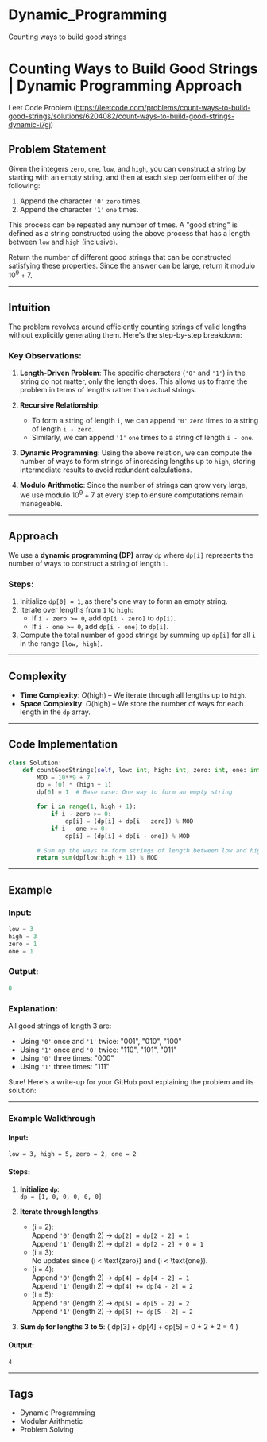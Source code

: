# Dynamic_Programming
Counting ways to build good strings
# Counting Ways to Build Good Strings | Dynamic Programming Approach

Leet Code Problem (https://leetcode.com/problems/count-ways-to-build-good-strings/solutions/6204082/count-ways-to-build-good-strings-dynamic-i7gj)

## Problem Statement
Given the integers `zero`, `one`, `low`, and `high`, you can construct a string by starting with an empty string, and then at each step perform either of the following:

1. Append the character `'0'` `zero` times.
2. Append the character `'1'` `one` times.

This process can be repeated any number of times. A "good string" is defined as a string constructed using the above process that has a length between `low` and `high` (inclusive).

Return the number of different good strings that can be constructed satisfying these properties. Since the answer can be large, return it modulo $10^9 + 7$.

---

## Intuition

The problem revolves around efficiently counting strings of valid lengths without explicitly generating them. Here's the step-by-step breakdown:

### Key Observations:
1. **Length-Driven Problem**: The specific characters (`'0'` and `'1'`) in the string do not matter, only the length does. This allows us to frame the problem in terms of lengths rather than actual strings.

2. **Recursive Relationship**:
   - To form a string of length `i`, we can append `'0'` `zero` times to a string of length `i - zero`.
   - Similarly, we can append `'1'` `one` times to a string of length `i - one`.

3. **Dynamic Programming**: Using the above relation, we can compute the number of ways to form strings of increasing lengths up to `high`, storing intermediate results to avoid redundant calculations.

4. **Modulo Arithmetic**: Since the number of strings can grow very large, we use modulo $10^9 + 7$ at every step to ensure computations remain manageable.

---

## Approach

We use a **dynamic programming (DP)** array `dp` where `dp[i]` represents the number of ways to construct a string of length `i`.

### Steps:
1. Initialize `dp[0] = 1`, as there's one way to form an empty string.
2. Iterate over lengths from `1` to `high`:
   - If `i - zero >= 0`, add `dp[i - zero]` to `dp[i]`.
   - If `i - one >= 0`, add `dp[i - one]` to `dp[i]`.
3. Compute the total number of good strings by summing up `dp[i]` for all `i` in the range `[low, high]`.

---

## Complexity
- **Time Complexity**: $O(\text{high})$ – We iterate through all lengths up to `high`.
- **Space Complexity**: $O(\text{high})$ – We store the number of ways for each length in the `dp` array.

---

## Code Implementation
```python
class Solution:
    def countGoodStrings(self, low: int, high: int, zero: int, one: int) -> int:
        MOD = 10**9 + 7
        dp = [0] * (high + 1)
        dp[0] = 1  # Base case: One way to form an empty string

        for i in range(1, high + 1):
            if i - zero >= 0:
                dp[i] = (dp[i] + dp[i - zero]) % MOD
            if i - one >= 0:
                dp[i] = (dp[i] + dp[i - one]) % MOD

        # Sum up the ways to form strings of length between low and high
        return sum(dp[low:high + 1]) % MOD
```

---

## Example

### Input:
```python
low = 3
high = 3
zero = 1
one = 1
```

### Output:
```python
8
```

### Explanation:
All good strings of length 3 are:
- Using `'0'` once and `'1'` twice: "001", "010", "100"
- Using `'1'` once and `'0'` twice: "110", "101", "011"
- Using `'0'` three times: "000"
- Using `'1'` three times: "111"

Sure! Here's a write-up for your GitHub post explaining the problem and its solution:

---

### Example Walkthrough

#### Input:
`low = 3, high = 5, zero = 2, one = 2`

#### Steps:
1. **Initialize `dp`**:  
   `dp = [1, 0, 0, 0, 0, 0]`

2. **Iterate through lengths**:
   - \(i = 2\):  
     Append `'0'` (length 2) → `dp[2] = dp[2 - 2] = 1`  
     Append `'1'` (length 2) → `dp[2] = dp[2 - 2] + 0 = 1`
   - \(i = 3\):  
     No updates since \(i < \text{zero}\) and \(i < \text{one}\).  
   - \(i = 4\):  
     Append `'0'` (length 2) → `dp[4] = dp[4 - 2] = 1`  
     Append `'1'` (length 2) → `dp[4] += dp[4 - 2] = 2`
   - \(i = 5\):  
     Append `'0'` (length 2) → `dp[5] = dp[5 - 2] = 2`  
     Append `'1'` (length 2) → `dp[5] += dp[5 - 2] = 2`

3. **Sum `dp` for lengths 3 to 5**:
   \( dp[3] + dp[4] + dp[5] = 0 + 2 + 2 = 4 \)

#### Output:
`4`

---

## Tags
- Dynamic Programming
- Modular Arithmetic
- Problem Solving

